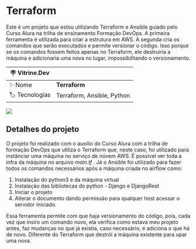 # Terraform

Este é um projeto que estou utilizando Terraform e Ansible guiado pelo Curso Alura na trilha de ensinamento Formação DevOps. A primeira ferramenta é utilizada para criar a estrutura em AWS. A segunda cria os comandos que serão executados e permite versionar o código. Isso porque se os comandos fossem feitos apenas no Terraform, ele destruiria a máquina e adicionaria uma nova no lugar, impossibilitando o versionamento. 

| :placard: Vitrine.Dev |     |
| -------------  | --- |
| :sparkles: Nome        | **Terraform**
| :label: Tecnologias | Terraform, Ansible, Python

<!-- Inserir imagem com a #vitrinedev ao final do link -->
![](https://www.opensourcerers.org/wp-content/uploads/2020/10/Ansible-and-Terraform-Integration.png#vitrinedev)

## Detalhes do projeto

O projeto foi realizado com o auxilio do Curso Alura com a trilha de formação DevOps que utiliza o Terraform que, neste caso, foi utilizado para instânciar uma máquina no serviço de núvem AWS. É possível ver toda a infra da máquina no arquivo _main.tf_ . Já o Ansible foi utilizado para fazer todos os comandos necessários após a máquina criada no airflow como:
1. Instalação do python3 e da máquina virtual
2. Instalação das bibliotecas do python - Django e DjangoRest
3. Iniciar o projeto 
4. Alterar o documento dando permissão para qualquer host acessar o servidor iniciado. 
<p> Essa ferramenta permite com que haja versionamento do código, pois, cada vez que insiro um comando novo, ela verifica como estava meu projeto antes, faz mudanças no que já existia, caso necessário, e adiciona o que há de novo. Diferente do Terraform que destrói a máquina existente para upar uma nova.</p>



